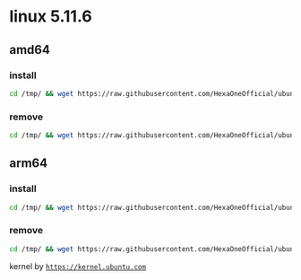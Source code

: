 # linux 5.11.6

## amd64

### install
```bash
cd /tmp/ && wget https://raw.githubusercontent.com/HexaOneOfficial/ubuntumainline/main/catalog/5.11.6/install.sh && chmod +x install.sh && sudo ./install.sh -amd
``` 
### remove
```bash
cd /tmp/ && wget https://raw.githubusercontent.com/HexaOneOfficial/ubuntumainline/main/catalog/5.11.6/install.sh && chmod +x install.sh && sudo ./install.sh -r
```
## arm64

### install
```bash
cd /tmp/ && wget https://raw.githubusercontent.com/HexaOneOfficial/ubuntumainline/main/catalog/5.11.6/install.sh && chmod +x install.sh && sudo ./install.sh -arm
``` 
### remove
```bash
cd /tmp/ && wget https://raw.githubusercontent.com/HexaOneOfficial/ubuntumainline/main/catalog/5.11.6/install.sh && chmod +x install.sh && sudo ./install.sh -r
``` 
 
 
kernel by [`https://kernel.ubuntu.com`](https://kernel.ubuntu.com/)

